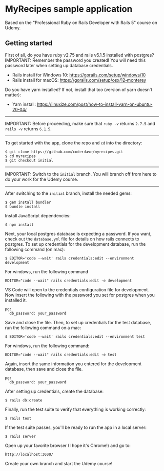 # MyRecipes sample application

Based on the "Professional Ruby on Rails Developer with Rails 5" course on Udemy.

## Getting started

First of all, do you have ruby v2.75 and rails v6.1.5 installed with postgres?
IMPORTANT: Remember the password you created! You will need this password later when setting up database credentials.

- Rails install for Windows 10: https://gorails.com/setup/windows/10
- Rails install for macOS: https://gorails.com/setup/osx/12-monterey

Do you have yarn installed? If not, install that too (version of yarn doesn't matter):

- Yarn install: https://linuxize.com/post/how-to-install-yarn-on-ubuntu-20-04/

---

IMPORTANT: Before proceeding, make sure that `ruby -v` returns `2.7.5` and `rails -v` returns `6.1.5`.

---

To get started with the app, clone the repo and `cd` into the directory:

```
$ git clone https://github.com/coderdave/myrecipes.git
$ cd myrecipes
$ git checkout initial
```

---

IMPORTANT: Switch to the `initial` branch. You will branch off from here to do your work for the Udemy course.

---

After switching to the `initial` branch, install the needed gems:

```
$ gem install bundler
$ bundle install
```

Install JavaScript dependencies:

```
$ npm install
```

Next, your local postgres database is expecting a password. If you want, check out the `database.yml` file for details on how rails connects to postgres. To set up credentials for the development database, run the following command (on mac):

```
$ EDITOR='code --wait' rails credentials:edit --environment development
```

For windows, run the following command

```
EDITOR="code --wait" rails credentials:edit -e development
```

VS Code will open to the credentials configuration file for development. Now insert the following with the password you set for postgres when you installed it.

```
pg:
  db_password: your_password
```

Save and close the file. Then, to set up credentials for the test database, run the following command on a mac:

```
$ EDITOR='code --wait' rails credentials:edit --environment test
```

For windows, run the following command:

```
EDITOR="code --wait" rails credentials:edit -e test
```

Again, insert the same information you entered for the development database, then save and close the file.

```
pg:
  db_password: your_password
```

After setting up credentials, create the database:

```
$ rails db:create
```

Finally, run the test suite to verify that everything is working correctly:

```
$ rails test
```

If the test suite passes, you'll be ready to run the app in a local server:

```
$ rails server
```

Open up your favorite browser (I hope it's Chrome!) and go to:

```
http://localhost:3000/
```

Create your own branch and start the Udemy course!

